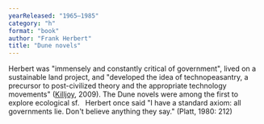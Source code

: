 ```yaml
---
yearReleased: "1965–1985"
category: "h"
format: "book"
author: "Frank Herbert"
title: "Dune novels"
---
```

Herbert was  "immensely  and constantly critical of government", lived on a sustainable land project, and  "developed the idea of technopeasantry, a precursor to post-civilized theory and  the appropriate technology movements" (<a href="k.htm#Killjoy">Killjoy</a>, 2009). The Dune novels were among the first to explore  ecological sf.
 
Herbert once said "I have a standard axiom:  all governments lie. Don't believe anything they say." (Platt, 1980: 212)
 